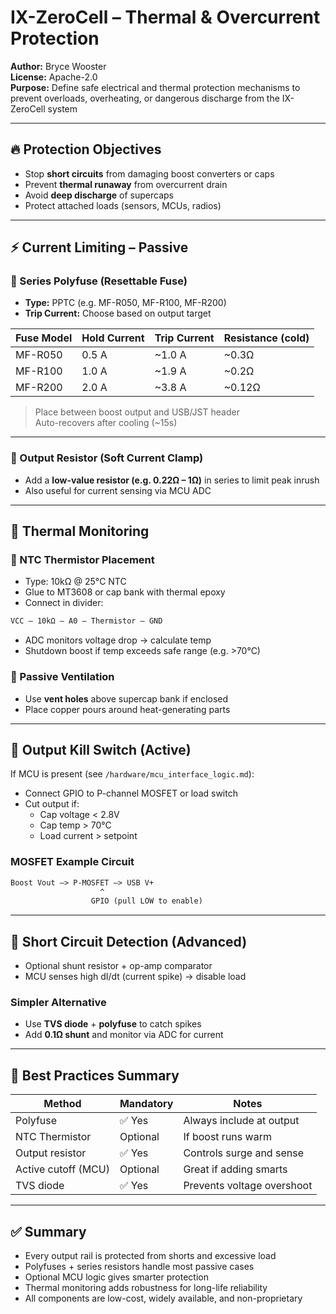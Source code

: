 # IX-ZeroCell – Thermal & Overcurrent Protection

**Author:** Bryce Wooster  
**License:** Apache-2.0  
**Purpose:** Define safe electrical and thermal protection mechanisms to prevent overloads, overheating, or dangerous discharge from the IX-ZeroCell system

---

## 🔥 Protection Objectives

- Stop **short circuits** from damaging boost converters or caps  
- Prevent **thermal runaway** from overcurrent drain  
- Avoid **deep discharge** of supercaps  
- Protect attached loads (sensors, MCUs, radios)

---

## ⚡ Current Limiting – Passive

### 🔹 Series Polyfuse (Resettable Fuse)

- **Type:** PPTC (e.g. MF-R050, MF-R100, MF-R200)
- **Trip Current:** Choose based on output target

| Fuse Model | Hold Current | Trip Current | Resistance (cold) |
|------------|--------------|--------------|-------------------|
| MF-R050    | 0.5 A        | ~1.0 A       | ~0.3Ω  
| MF-R100    | 1.0 A        | ~1.9 A       | ~0.2Ω  
| MF-R200    | 2.0 A        | ~3.8 A       | ~0.12Ω  

> Place between boost output and USB/JST header  
> Auto-recovers after cooling (~15s)

---

### 🔹 Output Resistor (Soft Current Clamp)

- Add a **low-value resistor (e.g. 0.22Ω – 1Ω)** in series to limit peak inrush  
- Also useful for current sensing via MCU ADC

---

## 🧯 Thermal Monitoring

### 🔸 NTC Thermistor Placement

- Type: 10kΩ @ 25°C NTC  
- Glue to MT3608 or cap bank with thermal epoxy  
- Connect in divider:

```txt
VCC — 10kΩ — A0 — Thermistor — GND
```

- ADC monitors voltage drop → calculate temp  
- Shutdown boost if temp exceeds safe range (e.g. >70°C)

### 🔸 Passive Ventilation

- Use **vent holes** above supercap bank if enclosed  
- Place copper pours around heat-generating parts

---

## 🚨 Output Kill Switch (Active)

If MCU is present (see `/hardware/mcu_interface_logic.md`):

- Connect GPIO to P-channel MOSFET or load switch  
- Cut output if:
  - Cap voltage < 2.8V  
  - Cap temp > 70°C  
  - Load current > setpoint

### MOSFET Example Circuit

```txt
Boost Vout —> P-MOSFET —> USB V+  
                    ^  
                  GPIO (pull LOW to enable)
```

---

## 🔄 Short Circuit Detection (Advanced)

- Optional shunt resistor + op-amp comparator  
- MCU senses high dI/dt (current spike) → disable load

### Simpler Alternative

- Use **TVS diode** + **polyfuse** to catch spikes  
- Add **0.1Ω shunt** and monitor via ADC for current

---

## 🧠 Best Practices Summary

| Method               | Mandatory | Notes                         |
|----------------------|-----------|-------------------------------|
| Polyfuse             | ✅ Yes    | Always include at output  
| NTC Thermistor       | Optional  | If boost runs warm  
| Output resistor      | ✅ Yes    | Controls surge and sense  
| Active cutoff (MCU)  | Optional  | Great if adding smarts  
| TVS diode            | ✅ Yes    | Prevents voltage overshoot  

---

## ✅ Summary

- Every output rail is protected from shorts and excessive load  
- Polyfuses + series resistors handle most passive cases  
- Optional MCU logic gives smarter protection  
- Thermal monitoring adds robustness for long-life reliability  
- All components are low-cost, widely available, and non-proprietary

